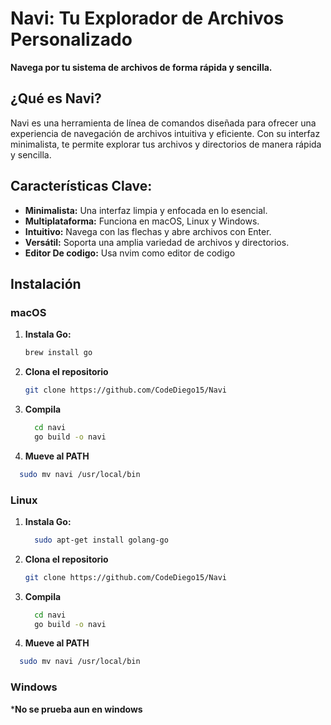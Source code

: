 # Navi: Tu Explorador de Archivos Personalizado 

**Navega por tu sistema de archivos de forma rápida y sencilla.**



## ¿Qué es Navi?
Navi es una herramienta de línea de comandos diseñada para ofrecer una experiencia de navegación de archivos intuitiva y eficiente. Con su interfaz minimalista, te permite explorar tus archivos y directorios de manera rápida y sencilla.

## Características Clave:
* **Minimalista:** Una interfaz limpia y enfocada en lo esencial.
* **Multiplataforma:** Funciona en macOS, Linux y Windows.
* **Intuitivo:** Navega con las flechas y abre archivos con Enter.
* **Versátil:** Soporta una amplia variedad de archivos y directorios.
* **Editor De codigo:** Usa nvim como editor de codigo
## Instalación
### macOS
1. **Instala Go:**
   ```bash
   brew install go
   ```
2. **Clona el repositorio**
   ```bash
   git clone https://github.com/CodeDiego15/Navi
   ```
3. **Compila**
   ```bash
     cd navi
     go build -o navi
   ```
4.  **Mueve al PATH**
   ```bash
     sudo mv navi /usr/local/bin
  ```
### Linux

1. **Instala Go:**
   ```bash
     sudo apt-get install golang-go
   ```
2. **Clona el repositorio**
   ```bash
   git clone https://github.com/CodeDiego15/Navi
   ```
3. **Compila**
   ```bash
     cd navi
     go build -o navi
   ```
4.  **Mueve al PATH**
   ```bash
     sudo mv navi /usr/local/bin
  ```

### Windows 
***No se prueba aun en windows**
